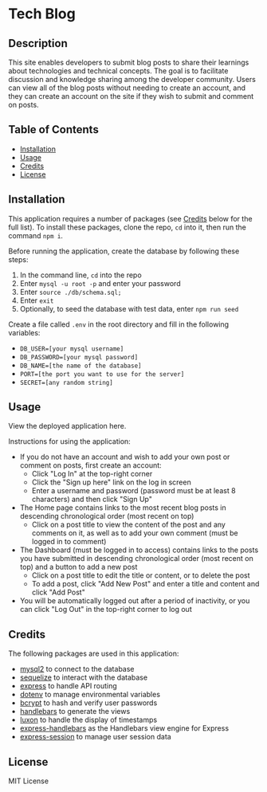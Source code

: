 # Tech Blog

## Description

This site enables developers to submit blog posts to share their learnings about technologies and technical concepts. The goal is to facilitate discussion and knowledge sharing among the developer community. Users can view all of the blog posts without needing to create an account, and they can create an account on the site if they wish to submit and comment on posts.

## Table of Contents

- [Installation](#installation)
- [Usage](#usage)
- [Credits](#credits)
- [License](#license)

## Installation

This application requires a number of packages (see [Credits](#credits) below for the full list). To install these packages, clone the repo, `cd` into it, then run the command `npm i`.

Before running the application, create the database by following these steps:
1. In the command line, `cd` into the repo
2. Enter `mysql -u root -p` and enter your password
3. Enter `source ./db/schema.sql;`
4. Enter `exit`
5. Optionally, to seed the database with test data, enter `npm run seed`

Create a file called `.env` in the root directory and fill in the following variables:
- `DB_USER=[your mysql username]`
- `DB_PASSWORD=[your mysql password]`
- `DB_NAME=[the name of the database]`
- `PORT=[the port you want to use for the server]`
- `SECRET=[any random string]`

## Usage

<!-- Link to be added after deployment -->
View the deployed application here.

Instructions for using the application:
- If you do not have an account and wish to add your own post or comment on posts, first create an account:
    - Click "Log In" at the top-right corner
    - Click the "Sign up here" link on the log in screen
    - Enter a username and password (password must be at least 8 characters) and then click "Sign Up"
- The Home page contains links to the most recent blog posts in descending chronological order (most recent on top)
    - Click on a post title to view the content of the post and any comments on it, as well as to add your own comment (must be logged in to comment)
- The Dashboard (must be logged in to access) contains links to the posts you have submitted in descending chronological order (most recent on top) and a button to add a new post
    - Click on a post title to edit the title or content, or to delete the post
    - To add a post, click "Add New Post" and enter a title and content and click "Add Post"
- You will be automatically logged out after a period of inactivity, or you can click "Log Out" in the top-right corner to log out

## Credits

The following packages are used in this application:
- [mysql2](https://www.npmjs.com/package/mysql2) to connect to the database
- [sequelize](https://www.npmjs.com/package/sequelize) to interact with the database
- [express](https://www.npmjs.com/package/express) to handle API routing
- [dotenv](https://www.npmjs.com/package/dotenv) to manage environmental variables
- [bcrypt](https://www.npmjs.com/package/bcrypt) to hash and verify user passwords
- [handlebars](https://handlebarsjs.com/) to generate the views
- [luxon](https://moment.github.io/luxon/#/) to handle the display of timestamps
- [express-handlebars](https://www.npmjs.com/package/express-handlebars) as the Handlebars view engine for Express
- [express-session](https://www.npmjs.com/package/express-session) to manage user session data

## License

MIT License